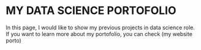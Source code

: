 # MY DATA SCIENCE PORTOFOLIO
In this page, I would like to show my previous projects in data science role. If you want to learn more about my portofolio, you can check (my website porto)

